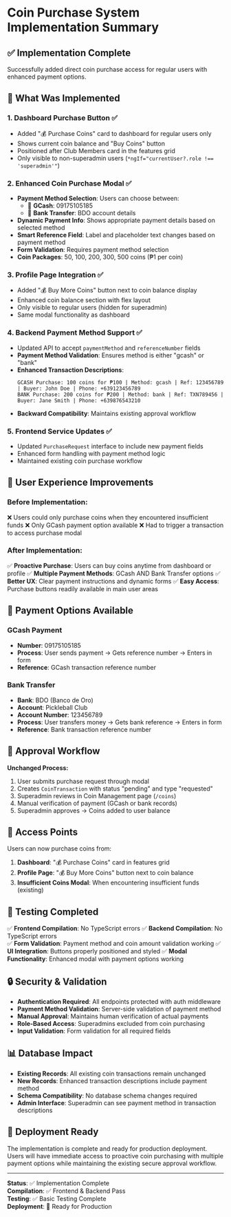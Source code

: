 # Coin Purchase System Implementation Summary

## ✅ **Implementation Complete**

Successfully added direct coin purchase access for regular users with enhanced payment options.

## 🔧 **What Was Implemented**

### 1. **Dashboard Purchase Button** ✅
- Added "💰 Purchase Coins" card to dashboard for regular users only
- Shows current coin balance and "Buy Coins" button
- Positioned after Club Members card in the features grid
- Only visible to non-superadmin users (`*ngIf="currentUser?.role !== 'superadmin'"`)

### 2. **Enhanced Coin Purchase Modal** ✅
- **Payment Method Selection**: Users can choose between:
  - 📱 **GCash**: 09175105185
  - 🏦 **Bank Transfer**: BDO account details
- **Dynamic Payment Info**: Shows appropriate payment details based on selected method
- **Smart Reference Field**: Label and placeholder text changes based on payment method
- **Form Validation**: Requires payment method selection
- **Coin Packages**: 50, 100, 200, 300, 500 coins (₱1 per coin)

### 3. **Profile Page Integration** ✅
- Added "💰 Buy More Coins" button next to coin balance display
- Enhanced coin balance section with flex layout
- Only visible to regular users (hidden for superadmin)
- Same modal functionality as dashboard

### 4. **Backend Payment Method Support** ✅
- Updated API to accept `paymentMethod` and `referenceNumber` fields
- **Payment Method Validation**: Ensures method is either "gcash" or "bank"
- **Enhanced Transaction Descriptions**: 
  ```
  GCASH Purchase: 100 coins for ₱100 | Method: gcash | Ref: 123456789 | Buyer: John Doe | Phone: +639123456789
  BANK Purchase: 200 coins for ₱200 | Method: bank | Ref: TXN789456 | Buyer: Jane Smith | Phone: +639876543210
  ```
- **Backward Compatibility**: Maintains existing approval workflow

### 5. **Frontend Service Updates** ✅
- Updated `PurchaseRequest` interface to include new payment fields
- Enhanced form handling with payment method logic
- Maintained existing coin purchase workflow

## 🎯 **User Experience Improvements**

### **Before Implementation:**
❌ Users could only purchase coins when they encountered insufficient funds
❌ Only GCash payment option available
❌ Had to trigger a transaction to access purchase modal

### **After Implementation:**
✅ **Proactive Purchase**: Users can buy coins anytime from dashboard or profile
✅ **Multiple Payment Methods**: GCash AND Bank Transfer options
✅ **Better UX**: Clear payment instructions and dynamic forms
✅ **Easy Access**: Purchase buttons readily available in main user areas

## 🏦 **Payment Options Available**

### **GCash Payment**
- **Number**: 09175105185
- **Process**: User sends payment → Gets reference number → Enters in form
- **Reference**: GCash transaction reference number

### **Bank Transfer**
- **Bank**: BDO (Banco de Oro)
- **Account**: Pickleball Club
- **Account Number**: 123456789
- **Process**: User transfers money → Gets bank reference → Enters in form
- **Reference**: Bank transaction reference number

## 🔄 **Approval Workflow**

**Unchanged Process:**
1. User submits purchase request through modal
2. Creates `CoinTransaction` with status "pending" and type "requested" 
3. Superadmin reviews in Coin Management page (`/coins`)
4. Manual verification of payment (GCash or bank records)
5. Superadmin approves → Coins added to user balance

## 📍 **Access Points**

Users can now purchase coins from:
1. **Dashboard**: "💰 Purchase Coins" card in features grid
2. **Profile Page**: "💰 Buy More Coins" button next to coin balance
3. **Insufficient Coins Modal**: When encountering insufficient funds (existing)

## 🧪 **Testing Completed**
✅ **Frontend Compilation**: No TypeScript errors
✅ **Backend Compilation**: No TypeScript errors  
✅ **Form Validation**: Payment method and coin amount validation working
✅ **UI Integration**: Buttons properly positioned and styled
✅ **Modal Functionality**: Enhanced modal with payment options working

## 🔒 **Security & Validation**

- **Authentication Required**: All endpoints protected with auth middleware
- **Payment Method Validation**: Server-side validation of payment method
- **Manual Approval**: Maintains human verification of actual payments
- **Role-Based Access**: Superadmins excluded from coin purchasing
- **Input Validation**: Form validation for all required fields

## 📊 **Database Impact**

- **Existing Records**: All existing coin transactions remain unchanged
- **New Records**: Enhanced transaction descriptions include payment method
- **Schema Compatibility**: No database schema changes required
- **Admin Interface**: Superadmin can see payment method in transaction descriptions

## 🚀 **Deployment Ready**

The implementation is complete and ready for production deployment. Users will have immediate access to proactive coin purchasing with multiple payment options while maintaining the existing secure approval workflow.

---
**Status**: ✅ Implementation Complete  
**Compilation**: ✅ Frontend & Backend Pass  
**Testing**: ✅ Basic Testing Complete  
**Deployment**: 🚀 Ready for Production